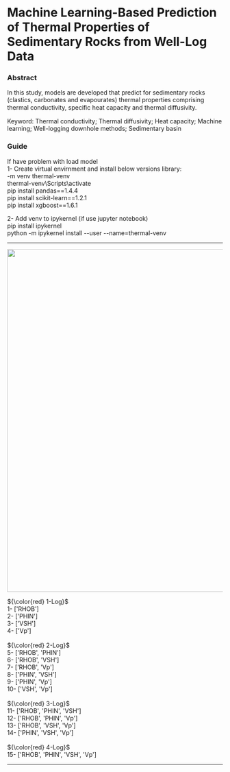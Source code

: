 # Machine Learning-Based Prediction of Thermal Properties of Sedimentary Rocks from Well-Log Data
### Abstract <br />
In this study, models are developed that predict for sedimentary rocks (clastics,
carbonates and evapourates) thermal properties comprising thermal conductivity, speciﬁc heat
capacity and thermal diffusivity.

Keyword: Thermal conductivity; Thermal diffusivity; Heat capacity; Machine learning; Well-logging downhole methods; Sedimentary basin 

### Guide <br />
If have problem with load model <br />
1- Create virtual envirnment and install below versions library: <br />
-m venv thermal-venv <br />
thermal-venv\Scripts\activate <br />
pip install pandas==1.4.4 <br />
pip install scikit-learn==1.2.1 <br />
pip install xgboost==1.6.1 <br />

2- Add venv to ipykernel (if use jupyter notebook) <br />
pip install ipykernel <br />
python -m ipykernel install --user --name=thermal-venv <br />

<hr />
<p align="center">
  <img width="800" src="https://github.com/Hamid-Reza-Mousavi/SHC-TC-TD-Prediction-using-petrophysical-well-logs/blob/main/img/fig-guide1.jpg" />
</p>

${\color{red} 1-Log}$   <br />
1-  ['RHOB'] <br />
2-  ['PHIN'] <br />
3-  ['VSH']<br />
4-  ['Vp'] <br />
<br />
${\color{red} 2-Log}$	 <br />
5-  ['RHOB', 'PHIN'] <br />
6-  ['RHOB', 'VSH'] <br />
7-  ['RHOB', 'Vp'] <br />
8-  ['PHIN', 'VSH'] <br />
9-  ['PHIN', 'Vp'] <br />
10- ['VSH', 'Vp'] <br />
<br />
${\color{red} 3-Log}$	 <br />
11- ['RHOB', 'PHIN', 'VSH'] <br />
12- ['RHOB', 'PHIN', 'Vp'] <br />
13- ['RHOB', 'VSH', 'Vp'] <br />
14- ['PHIN', 'VSH', 'Vp'] <br />
<br />
${\color{red} 4-Log}$	 <br />
15- ['RHOB', 'PHIN', 'VSH', 'Vp'] <br />

<hr />

